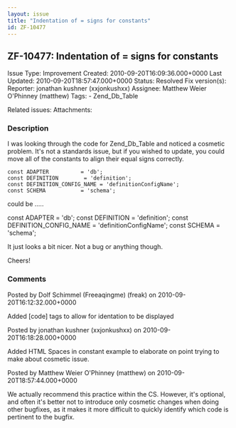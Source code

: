 ```yaml
---
layout: issue
title: "Indentation of = signs for constants"
id: ZF-10477
---
```


ZF-10477: Indentation of = signs for constants
----------------------------------------------

 Issue Type: Improvement Created: 2010-09-20T16:09:36.000+0000 Last Updated: 2010-09-20T18:57:47.000+0000 Status: Resolved Fix version(s): 
 Reporter:  jonathan kushner (xxjonkushxx)  Assignee:  Matthew Weier O'Phinney (matthew)  Tags: - Zend\_Db\_Table
 
 Related issues: 
 Attachments: 
### Description

I was looking through the code for Zend\_Db\_Table and noticed a cosmetic problem. It's not a standards issue, but if you wished to update, you could move all of the constants to align their equal signs correctly.

 
    const ADAPTER          = 'db';
    const DEFINITION        = 'definition';
    const DEFINITION_CONFIG_NAME = 'definitionConfigName';
    const SCHEMA           = 'schema';


could be .....

const ADAPTER = 'db'; const DEFINITION = 'definition'; const DEFINITION\_CONFIG\_NAME = 'definitionConfigName'; const SCHEMA = 'schema';

It just looks a bit nicer. Not a bug or anything though.

Cheers!

 

 

### Comments

Posted by Dolf Schimmel (Freeaqingme) (freak) on 2010-09-20T16:12:32.000+0000

Added [code] tags to allow for identation to be displayed

 

 

Posted by jonathan kushner (xxjonkushxx) on 2010-09-20T16:18:28.000+0000

Added HTML Spaces in constant example to elaborate on point trying to make about cosmetic issue.

 

 

Posted by Matthew Weier O'Phinney (matthew) on 2010-09-20T18:57:44.000+0000

We actually recommend this practice within the CS. However, it's optional, and often it's better not to introduce only cosmetic changes when doing other bugfixes, as it makes it more difficult to quickly identify which code is pertinent to the bugfix.

 

 